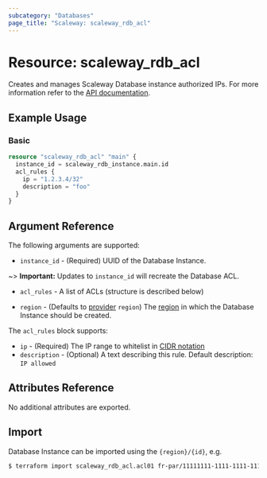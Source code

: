 ```yaml
---
subcategory: "Databases"
page_title: "Scaleway: scaleway_rdb_acl"
---
```


# Resource: scaleway_rdb_acl

Creates and manages Scaleway Database instance authorized IPs.
For more information refer to the [API documentation](https://www.scaleway.com/en/developers/api/managed-database-postgre-mysql/#acl-rules-allowed-ips).

## Example Usage

### Basic

```terraform
resource "scaleway_rdb_acl" "main" {
  instance_id = scaleway_rdb_instance.main.id
  acl_rules {
    ip = "1.2.3.4/32"
    description = "foo"
  }
}
```

## Argument Reference

The following arguments are supported:

- `instance_id` - (Required) UUID of the Database Instance.

~> **Important:** Updates to `instance_id` will recreate the Database ACL.

- `acl_rules` - A list of ACLs (structure is described below)

- `region` - (Defaults to [provider](../index.md#region) `region`) The [region](../guides/regions_and_zones.md#regions) in which the Database Instance should be created.

The `acl_rules` block supports:

- `ip` - (Required) The IP range to whitelist in [CIDR notation](https://en.wikipedia.org/wiki/Classless_Inter-Domain_Routing#CIDR_notation)
- `description` - (Optional) A text describing this rule. Default description: `IP allowed`

## Attributes Reference

No additional attributes are exported.

## Import

Database Instance can be imported using the `{region}/{id}`, e.g.

```bash
$ terraform import scaleway_rdb_acl.acl01 fr-par/11111111-1111-1111-1111-111111111111
```
